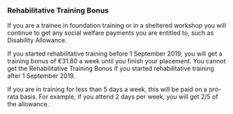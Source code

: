 ###  **Rehabilitative Training Bonus**

If you are a trainee in foundation training or in a sheltered workshop you
will continue to get any social welfare payments you are entitled to, such as
Disability Allowance.

If you started rehabilitative training before 1 September 2019, you will get a
training bonus of €31.80 a week until you finish your placement. You cannot
get the Rehabilitative Training Bonus if you started rehabilitative training
after 1 September 2019.

If you are in training for less than 5 days a week, this will be paid on a
pro-rata basis. For example, if you attend 2 days per week, you will get 2/5
of the allowance.
